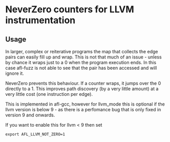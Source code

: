 # NeverZero counters for LLVM instrumentation

## Usage

In larger, complex or reiterative programs the map that collects the edge pairs
can easily fill up and wrap.
This is not that much of an issue - unless by chance it wraps just to a 0
when the program execution ends.
In this case afl-fuzz is not able to see that the pair has been accessed and
will ignore it.

NeverZero prevents this behaviour. If a counter wraps, it jumps over the 0
directly to a 1. This improves path discovery (by a very little amount)
at a very little cost (one instruction per edge).

This is implemented in afl-gcc, however for llvm_mode this is optional if
the llvm version is below 9 - as there is a perfomance bug that is only fixed
in version 9 and onwards.

If you want to enable this for llvm < 9 then set

```
export AFL_LLVM_NOT_ZERO=1
```

